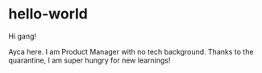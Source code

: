 # hello-world

Hi gang!

Ayca here. I am Product Manager with no tech background.
Thanks to the quarantine, I am super hungry for new learnings!

